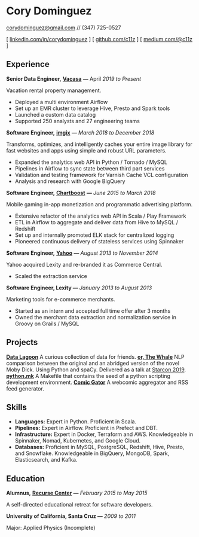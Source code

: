 # Cory Dominguez
corydominguez@gmail.com // (347) 725-0527

[ [linkedin.com/in/corydominguez](https://www.linkedin.com/in/corydominguez) ] [ [github.com/c11z](https://github.com/c11z) ] [ [medium.com/@c11z](https://medium.com/@c11z) ]

## Experience

**Senior Data Engineer,** [**Vacasa**](https://vacasa.com) **—** April *2019 to Present*

Vacation rental property management.

- Deployed a multi environment Airflow
- Set up an EMR cluster to leverage Hive, Presto and Spark tools
- Launched a custom data catalog
- Supported 250 analysts and 27 engineering teams

**Software Engineer,** [**imgix**](https://www.imgix.com/) **—** *March 2018 to December 2018*

Transforms, optimizes, and intelligently caches your entire image library for fast websites and apps using simple and robust URL parameters.

- Expanded the analytics web API in Python / Tornado / MySQL
- Pipelines in Airflow to sync state between third part services 
- Validation and testing framework for Varnish Cache VCL configuration
- Analysis and research with Google BigQuery

**Software Engineer,** [**Chartboost**](https://chartboost.com) **—** *June 2015 to March 2018*

Mobile gaming in-app monetization and programmatic advertising platform.

- Extensive refactor of the analytics web API in Scala / Play Framework
- ETL in Airflow to aggregate and deliver data from Hive to MySQL / Redshift
- Set up and internally promoted ELK stack for centralized logging
- Pioneered continuous delivery of stateless services using Spinnaker

**Software Engineer,** [**Yahoo**](https://commercecentral.luminate.com/) **—** *August 2013 to November 2014*

Yahoo acquired Lexity and re-branded it as Commerce Central. 

- Scaled the extraction service

**Software Engineer, Lexity —** *January 2013 to August 2013*

Marketing tools for e-commerce merchants.

- Started as an intern and accepted full time offer after 3 months
- Owned the merchant data extraction and normalization service in Groovy on Grails / MySQL


## Projects

[**Data Lagoon**](https://github.com/c11z/data-lagoon)
A curious collection of data for friends.
[**or, The Whale**](https://github.com/c11z/or-the-whale)
NLP comparison between the original and an abridged version of the novel Moby Dick. Using Python and spaCy. Delivered as a talk at [Starcon 2019](https://www.youtube.com/watch?v=tyvVk3GLmy8). 
[**python.mk**](https://github.com/c11z/python-mk)
A Makefile that contains the seed of a python scripting development environment.
[**Comic Gator**](https://github.com/c11z/comicgator)
A webcomic aggregator and RSS feed generator.


## Skills
- **Languages:** Expert in Python. Proficient in Scala.
- **Pipelines:** Expert in Airflow. Proficient in Prefect and DBT.
- **Infrastructure:** Expert in Docker, Terraform and AWS. Knowledgeable in Spinnaker, Nomad, Kubernetes, and Google Cloud.
- **Databases:** Proficient in MySQL, PostgreSQL, Redshift, Hive, Presto, and Snowflake. Knowledgeable in BigQuery, MongoDB, Spark, Elasticsearch, and Kafka.


## Education

**Alumnus,** [**Recurse Center**](https://recurse.com) **—** *February 2015 to May 2015*

A self-directed educational retreat for software developers.

**University of California, Santa Cruz —** *2009 to 2011* 

Major: Applied Physics (Incomplete)

